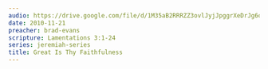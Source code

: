```yaml
---
audio: https://drive.google.com/file/d/1M35aB2RRRZZ3ovlJyjJpggrXeDrJg6qg/view
date: 2010-11-21
preacher: brad-evans
scripture: Lamentations 3:1-24
series: jeremiah-series
title: Great Is Thy Faithfulness
---
```

